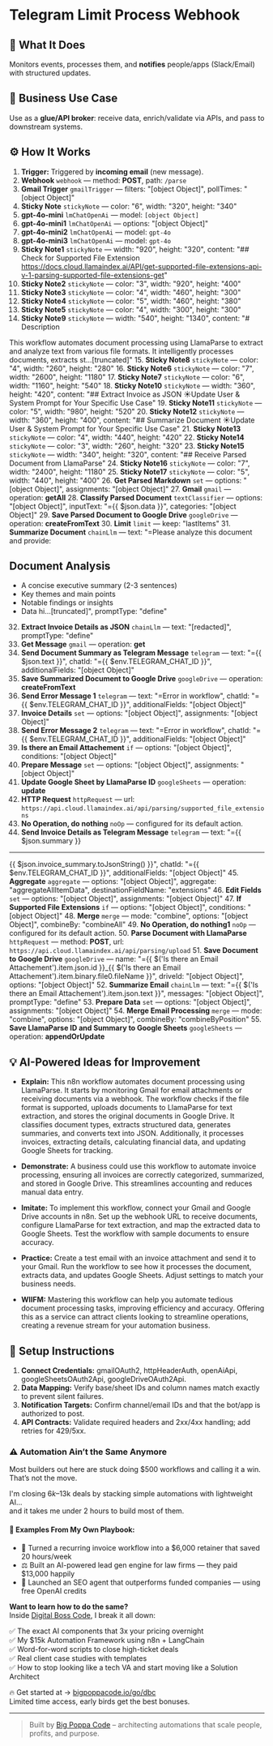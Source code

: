 # Telegram Limit Process Webhook
## 🚀 What It Does
Monitors events, processes them, and **notifies** people/apps (Slack/Email) with structured updates.

## 💼 Business Use Case
Use as a **glue/API broker**: receive data, enrich/validate via APIs, and pass to downstream systems.

## ⚙️ How It Works
1. **Trigger:** Triggered by **incoming email** (new message).
2. **Webhook** `webhook` — method: **POST**, path: `/parse`
3. **Gmail Trigger** `gmailTrigger` — filters: "[object Object]", pollTimes: "[object Object]"
4. **Sticky Note** `stickyNote` — color: "6", width: "320", height: "340"
5. **gpt-4o-mini** `lmChatOpenAi` — model: `[object Object]`
6. **gpt-4o-mini1** `lmChatOpenAi` — options: "[object Object]"
7. **gpt-4o-mini2** `lmChatOpenAi` — model: `gpt-4o`
8. **gpt-4o-mini3** `lmChatOpenAi` — model: `gpt-4o`
9. **Sticky Note1** `stickyNote` — width: "920", height: "320", content: "## Check for Supported File Extension
https://docs.cloud.llamaindex.ai/API/get-supported-file-extensions-api-v-1-parsing-supported-file-extensions-get"
10. **Sticky Note2** `stickyNote` — color: "3", width: "920", height: "400"
11. **Sticky Note3** `stickyNote` — color: "4", width: "460", height: "300"
12. **Sticky Note4** `stickyNote` — color: "5", width: "460", height: "380"
13. **Sticky Note5** `stickyNote` — color: "4", width: "300", height: "300"
14. **Sticky Note9** `stickyNote` — width: "540", height: "1340", content: "# Description

This workflow automates document processing using LlamaParse to extract and analyze text from various file formats. It intelligently processes documents, extracts st…[truncated]"
15. **Sticky Note8** `stickyNote` — color: "4", width: "260", height: "280"
16. **Sticky Note6** `stickyNote` — color: "7", width: "2600", height: "1180"
17. **Sticky Note7** `stickyNote` — color: "6", width: "1160", height: "540"
18. **Sticky Note10** `stickyNote` — width: "360", height: "420", content: "## Extract Invoice as JSON
☀️Update User & System Prompt for Your Specific Use Case"
19. **Sticky Note11** `stickyNote` — color: "5", width: "980", height: "520"
20. **Sticky Note12** `stickyNote` — width: "360", height: "400", content: "## Summarize Document
☀️Update User & System Prompt for Your Specific Use Case"
21. **Sticky Note13** `stickyNote` — color: "4", width: "440", height: "420"
22. **Sticky Note14** `stickyNote` — color: "3", width: "260", height: "320"
23. **Sticky Note15** `stickyNote` — width: "340", height: "320", content: "## Receive Parsed Document from LlamaParse"
24. **Sticky Note16** `stickyNote` — color: "7", width: "2400", height: "1180"
25. **Sticky Note17** `stickyNote` — color: "5", width: "440", height: "400"
26. **Get Parsed Markdown** `set` — options: "[object Object]", assignments: "[object Object]"
27. **Gmail** `gmail` — operation: **getAll**
28. **Classify Parsed Document** `textClassifier` — options: "[object Object]", inputText: "={{ $json.data }}", categories: "[object Object]"
29. **Save Parsed Document to Google Drive** `googleDrive` — operation: **createFromText**
30. **Limit** `limit` — keep: "lastItems"
31. **Summarize Document** `chainLlm` — text: "=Please analyze this document and provide:

## Document Analysis
- A concise executive summary (2-3 sentences)
- Key themes and main points
- Notable findings or insights
- Data hi…[truncated]", promptType: "define"
32. **Extract Invoice Details as JSON** `chainLlm` — text: "[redacted]", promptType: "define"
33. **Get Message** `gmail` — operation: **get**
34. **Send Document Summary as Telegram Message** `telegram` — text: "={{ $json.text }}", chatId: "={{ $env.TELEGRAM_CHAT_ID }}", additionalFields: "[object Object]"
35. **Save Summarized Document to Google Drive** `googleDrive` — operation: **createFromText**
36. **Send Error Message 1** `telegram` — text: "=Error in workflow", chatId: "={{ $env.TELEGRAM_CHAT_ID }}", additionalFields: "[object Object]"
37. **Invoice Details** `set` — options: "[object Object]", assignments: "[object Object]"
38. **Send Error Message 2** `telegram` — text: "=Error in workflow", chatId: "={{ $env.TELEGRAM_CHAT_ID }}", additionalFields: "[object Object]"
39. **Is there an Email Attachement** `if` — options: "[object Object]", conditions: "[object Object]"
40. **Prepare Message** `set` — options: "[object Object]", assignments: "[object Object]"
41. **Update Google Sheet by LlamaParse ID** `googleSheets` — operation: **update**
42. **HTTP Request** `httpRequest` — url: `https://api.cloud.llamaindex.ai/api/parsing/supported_file_extensions`
43. **No Operation, do nothing** `noOp` — configured for its default action.
44. **Send Invoice Details as Telegram Message** `telegram` — text: "={{ $json.summary }}
--------
{{ $json.invoice_summary.toJsonString() }}", chatId: "={{ $env.TELEGRAM_CHAT_ID }}", additionalFields: "[object Object]"
45. **Aggregate** `aggregate` — options: "[object Object]", aggregate: "aggregateAllItemData", destinationFieldName: "extensions"
46. **Edit Fields** `set` — options: "[object Object]", assignments: "[object Object]"
47. **If Supported File Extensions** `if` — options: "[object Object]", conditions: "[object Object]"
48. **Merge** `merge` — mode: "combine", options: "[object Object]", combineBy: "combineAll"
49. **No Operation, do nothing1** `noOp` — configured for its default action.
50. **Parse Document with LlamaParse** `httpRequest` — method: **POST**, url: `https://api.cloud.llamaindex.ai/api/parsing/upload`
51. **Save Document to Google Drive** `googleDrive` — name: "={{ $('Is there an Email Attachement').item.json.id }}_{{ $('Is there an Email Attachement').item.binary.file0.fileName }}", driveId: "[object Object]", options: "[object Object]"
52. **Summarize Email** `chainLlm` — text: "={{ $('Is there an Email Attachement').item.json.text }}", messages: "[object Object]", promptType: "define"
53. **Prepare Data** `set` — options: "[object Object]", assignments: "[object Object]"
54. **Merge Email Processing** `merge` — mode: "combine", options: "[object Object]", combineBy: "combineByPosition"
55. **Save LlamaParse ID and Summary to Google Sheets** `googleSheets` — operation: **appendOrUpdate**

## 💡 AI-Powered Ideas for Improvement
- **Explain:** This n8n workflow automates document processing using LlamaParse. It starts by monitoring Gmail for email attachments or receiving documents via a webhook. The workflow checks if the file format is supported, uploads documents to LlamaParse for text extraction, and stores the original documents in Google Drive. It classifies document types, extracts structured data, generates summaries, and converts text into JSON. Additionally, it processes invoices, extracting details, calculating financial data, and updating Google Sheets for tracking.

- **Demonstrate:** A business could use this workflow to automate invoice processing, ensuring all invoices are correctly categorized, summarized, and stored in Google Drive. This streamlines accounting and reduces manual data entry.

- **Imitate:** To implement this workflow, connect your Gmail and Google Drive accounts in n8n. Set up the webhook URL to receive documents, configure LlamaParse for text extraction, and map the extracted data to Google Sheets. Test the workflow with sample documents to ensure accuracy.

- **Practice:** Create a test email with an invoice attachment and send it to your Gmail. Run the workflow to see how it processes the document, extracts data, and updates Google Sheets. Adjust settings to match your business needs.

- **WIIFM:** Mastering this workflow can help you automate tedious document processing tasks, improving efficiency and accuracy. Offering this as a service can attract clients looking to streamline operations, creating a revenue stream for your automation business.

## 🔧 Setup Instructions
1. **Connect Credentials:** gmailOAuth2, httpHeaderAuth, openAiApi, googleSheetsOAuth2Api, googleDriveOAuth2Api.
2. **Data Mapping:** Verify base/sheet IDs and column names match exactly to prevent silent failures.
3. **Notification Targets:** Confirm channel/email IDs and that the bot/app is authorized to post.
4. **API Contracts:** Validate required headers and 2xx/4xx handling; add retries for 429/5xx.

### ⚠️ Automation Ain’t the Same Anymore

Most builders out here are stuck doing $500 workflows and calling it a win.  
That’s not the move.  

I'm closing $6k–$13k deals by stacking simple automations with lightweight AI...  
and it takes me under 2 hours to build most of them.

#### 🧠 Examples From My Own Playbook:
- 🔁 Turned a recurring invoice workflow into a $6,000 retainer that saved 20 hours/week  
- ⚖️ Built an AI-powered lead gen engine for law firms — they paid $13,000 happily  
- 🚀 Launched an SEO agent that outperforms funded companies — using free OpenAI credits  

**Want to learn how to do the same?**  
Inside [Digital Boss Code](https://bigpoppacode.io/go/dbc), I break it all down:

✅ The exact AI components that 3x your pricing overnight  
✅ My $15k Automation Framework using n8n + LangChain  
✅ Word-for-word scripts to close high-ticket deals  
✅ Real client case studies with templates  
✅ How to stop looking like a tech VA and start moving like a Solution Architect  

🔥 Get started at → [bigpoppacode.io/go/dbc](https://bigpoppacode.io/go/dbc)  
Limited time access, early birds get the best bonuses.

---
> Built by [Big Poppa Code](https://bigpoppacode.io) – architecting automations that scale people, profits, and purpose.
